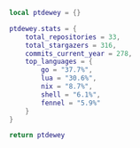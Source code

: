 <!--CONTENT_START-->
```lua
local ptdewey = {}

ptdewey.stats = {
    total_repositories = 33,
    total_stargazers = 316,
    commits_current_year = 278,
    top_languages = {
        go = "37.7%",
        lua = "30.6%",
        nix = "8.7%",
        shell = "6.1%",
        fennel = "5.9%"
    }
}

return ptdewey
```
<!--CONTENT_END-->
